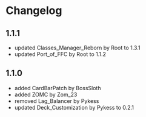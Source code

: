 # Changelog
## 1.1.1
- updated Classes_Manager_Reborn by Root to 1.3.1
- updated Port_of_FFC by Root to 1.1.2
## 1.1.0
- added CardBarPatch by BossSloth
- added ZOMC by Zom_23
- removed Lag_Balancer by Pykess
- updated Deck_Customization by Pykess to 0.2.1